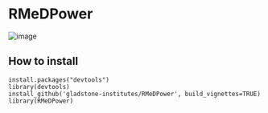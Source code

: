 # RMeDPower
![image](https://user-images.githubusercontent.com/18338399/186777298-189fb773-d89b-4557-85c4-b22546f566e5.png)

## How to install
```
install.packages("devtools")
library(devtools)
install_github('gladstone-institutes/RMeDPower', build_vignettes=TRUE)
library(RMeDPower)
```

